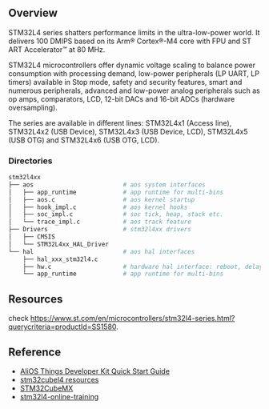 ## Overview

STM32L4 series shatters performance limits in the ultra-low-power world. It delivers 100 DMIPS based on its Arm® Cortex®-M4 core with FPU and ST ART Accelerator™ at 80 MHz.

STM32L4 microcontrollers offer dynamic voltage scaling to balance power consumption with processing demand, low-power peripherals (LP UART, LP timers) available in Stop mode, safety and security features, smart and numerous peripherals, advanced and low-power analog peripherals such as op amps, comparators, LCD, 12-bit DACs and 16-bit ADCs (hardware oversampling).

The series are available in different lines: STM32L4x1 (Access line), STM32L4x2 (USB Device), STM32L4x3 (USB Device, LCD), STM32L4x5 (USB OTG) and STM32L4x6 (USB OTG, LCD).

### Directories

```sh
stm32l4xx
├── aos                         # aos system interfaces
│   ├── app_runtime             # app runtime for multi-bins
│   ├── aos.c                   # aos kernel startup
│   ├── hook_impl.c             # aos kernel hooks
│   ├── soc_impl.c              # soc tick, heap, stack etc.
│   └── trace_impl.c            # aos track feature
├── Drivers                     # stm32l4xx drivers
│   ├── CMSIS
│   └── STM32L4xx_HAL_Driver
└── hal                         # aos hal interfaces
    ├── hal_xxx_stm32l4.c
    ├── hw.c                    # hardware hal interface: reboot, delay etc.
    └── app_runtime             # app runtime for multi-bins
```

## Resources

check https://www.st.com/en/microcontrollers/stm32l4-series.html?querycriteria=productId=SS1580.

## Reference

- [AliOS Things Developer Kit Quick Start Guide](https://github.com/alibaba/AliOS-Things/wiki/AliOS-Things-Developer-Kit-Quick-Start-Guide)
- [stm32cubel4 resources](https://www.st.com/zh/embedded-software/stm32cubel4.html)
- [STM32CubeMX](https://www.st.com/content/st_com/zh/products/development-tools/software-development-tools/stm32-software-development-tools/stm32-configurators-and-code-generators/stm32cubemx.html)
- [stm32l4-online-training](https://www.st.com/content/st_com/zh/support/learning/stm32l4-online-training.html)